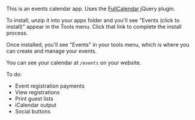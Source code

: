This is an events calendar app.
Uses the [FullCalendar](http://arshaw.com/fullcalendar/) jQuery plugin.

To install, unzip it into your apps folder and you'll see
"Events (click to install)" appear in the Tools menu.
Click that link to complete the install process.

Once installed, you'll see "Events" in your tools menu, which is
where you can create and manage your events.

You can see your calendar at `/events` on your website.

To do:

* Event registration payments
* View registrations
* Print guest lists
* iCalendar output
* Social buttons
